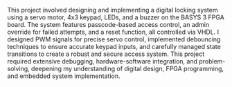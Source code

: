 This project involved designing and implementing a digital locking system using a servo motor, 4x3 keypad, LEDs, and a buzzer on the BASYS 3 FPGA board. The system features passcode-based access control, an admin override for failed attempts, and a reset function, all controlled via VHDL. I designed PWM signals for precise servo control, implemented debouncing techniques to ensure accurate keypad inputs, and carefully managed state transitions to create a robust and secure access system. This project required extensive debugging, hardware-software integration, and problem-solving, deepening my understanding of digital design, FPGA programming, and embedded system implementation.
